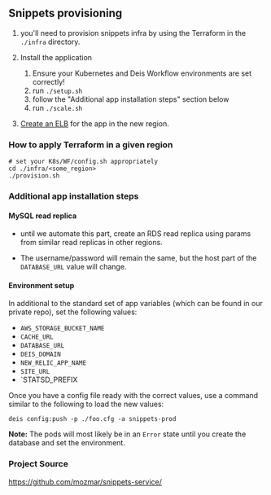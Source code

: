 ## Snippets provisioning

1. you'll need to provision snippets infra by using the Terraform in the
`./infra` directory.

2. Install the application 
    1. Ensure your Kubernetes and Deis Workflow environments are set correctly!
    2. run `./setup.sh`
    3. follow the "Additional app installation steps" section below 
    4. run `./scale.sh`

3. [Create an ELB](https://github.com/mozmar/infra/tree/master/elbs) for the app in the new region.

### How to apply Terraform in a given region

```shell
# set your K8s/WF/config.sh appropriately
cd ./infra/<some_region>
./provision.sh
```

### Additional app installation steps


#### MySQL read replica

- until we automate this part, create an RDS read replica using params from similar read replicas in other regions.

- The username/password will remain the same, but the host part of the `DATABASE_URL` value will change.

#### Environment setup

In additional to the standard set of app variables (which can be found in our private
repo), set the following values:

- `AWS_STORAGE_BUCKET_NAME`
- `CACHE_URL`
- `DATABASE_URL`
- `DEIS_DOMAIN`
- `NEW_RELIC_APP_NAME`
- `SITE_URL`
- `STATSD_PREFIX

Once you have a config file ready with the correct values, use a command similar to the following to load the new values:

```
deis config:push -p ./foo.cfg -a snippets-prod
```

**Note:** The pods will most likely be in an `Error` state until you create the database and set the environment.

### Project Source

https://github.com/mozmar/snippets-service/

